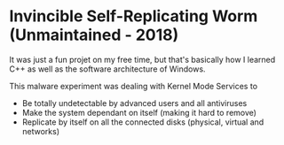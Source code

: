 # Invincible Self-Replicating Worm (Unmaintained - 2018)

It was just a fun projet on my free time, but that's basically how I learned C++ as well as the software architecture of Windows.

This malware experiment was dealing with Kernel Mode Services to
- Be totally undetectable by advanced users and all antiviruses
- Make the system dependant on itself (making it hard to remove)
- Replicate by itself on all the connected disks (physical, virtual and networks)
